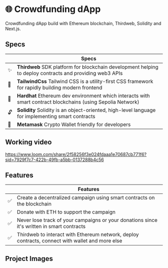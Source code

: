# 🌐 Crowdfunding dApp

Crowdfunding dApp build with Ethereum blockchain, Thirdweb, Solidity and Next.js.

## Specs

|     | Specs                                                                                                                |
| --- | -------------------------------------------------------------------------------------------------------------------- |
| ✨  | **Thirdweb** SDK platform for blockchain development helping to deploy contracts and providing web3 APIs             |
| 🍩  | **TailwindCss** Tailwind CSS is a utility-first CSS framework for rapidly building modern frontend                   |
| 🍥  | **Hardhat** Ethereum dev environment which interacts with smart contract blockchains (using Sepolia Network)         |
| 🔓  | **Solidity** Solidity is an object-oriented, high-level language for implementing smart contracts                    |
| 🦊  | **Metamask** Crypto Wallet friendly for developers                                                                   |

## Working video
https://www.loom.com/share/2f58256f3e024fdaaa1e70687cb771f6?sid=7929f7c7-422b-49fb-a5bb-0137288b4c56

## Features

|     | Features                                                                                                             |
| --- | -------------------------------------------------------------------------------------------------------------------- |
| ✅  | Create a decentralized campaign using smart contracts on the blockchain                                              |
| ✅  | Donate with ETH to support the campaign                                                                              |
| ✅  | Never lose track of your campaigns or your donations since it's written in smart contracts                           |
| ✅  | Thirdweb to interact with Ethereum network, deploy contracts, connect with wallet and more else                      |

## Project Images
